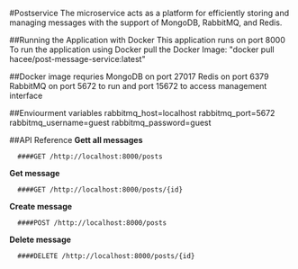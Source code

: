 #Postservice 
The microservice acts as a platform for efficiently storing and managing messages with the support of MongoDB, RabbitMQ, and Redis.

##Running the Application with Docker
This application runs on port 8000
To run the application using Docker pull the Docker Image:
"docker pull hacee/post-message-service:latest"

##Docker image requries
MongoDB on port 27017
Redis on port 6379
RabbitMQ on port 5672 to run and port 15672 to access management interface

##Enviourment variables 
rabbitmq_host=localhost
rabbitmq_port=5672
rabbitmq_username=guest
rabbitmq_password=guest

##API Reference
**Gett all messages**
```
  ####GET /http://localhost:8000/posts
```
**Get message**
```
  ####GET /http://localhost:8000/posts/{id}
```
**Create message**
```
  ####POST /http://localhost:8000/posts
```
**Delete message**
```
  ####DELETE /http://localhost:8000/posts/{id}
```
